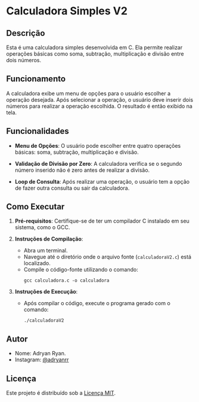 # Calculadora Simples V2

## Descrição

Esta é uma calculadora simples desenvolvida em C. Ela permite realizar operações básicas como soma, subtração, multiplicação e divisão entre dois números.

## Funcionamento

A calculadora exibe um menu de opções para o usuário escolher a operação desejada. Após selecionar a operação, o usuário deve inserir dois números para realizar a operação escolhida. O resultado é então exibido na tela.

## Funcionalidades

- **Menu de Opções**: O usuário pode escolher entre quatro operações básicas: soma, subtração, multiplicação e divisão.

- **Validação de Divisão por Zero**: A calculadora verifica se o segundo número inserido não é zero antes de realizar a divisão.

- **Loop de Consulta**: Após realizar uma operação, o usuário tem a opção de fazer outra consulta ou sair da calculadora.

## Como Executar

1. **Pré-requisitos**: Certifique-se de ter um compilador C instalado em seu sistema, como o GCC.

2. **Instruções de Compilação**:

   - Abra um terminal.
   - Navegue até o diretório onde o arquivo fonte (`calculadoraV2.c`) está localizado.
   - Compile o código-fonte utilizando o comando:
     ```
     gcc calculadora.c -o calculadora
     ```
3. **Instruções de Execução**:

   - Após compilar o código, execute o programa gerado com o comando:
     ```
     ./calculadoraV2
     ```

## Autor

- Nome: Adryan Ryan.
- Instagram: [@adryanrr](https://instagram.com/adryanrr)

## Licença

Este projeto é distribuído sob a [Licença MIT](https://opensource.org/licenses/MIT).
